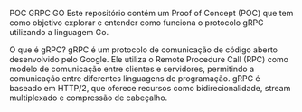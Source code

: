 POC GRPC GO
Este repositório contém um Proof of Concept (POC) que tem como objetivo explorar e entender como funciona o protocolo gRPC utilizando a linguagem Go.

O que é gRPC?
gRPC é um protocolo de comunicação de código aberto desenvolvido pelo Google. Ele utiliza o Remote Procedure Call (RPC) como modelo de comunicação entre clientes e servidores, permitindo a comunicação entre diferentes linguagens de programação. gRPC é baseado em HTTP/2, que oferece recursos como bidirecionalidade, stream multiplexado e compressão de cabeçalho.
